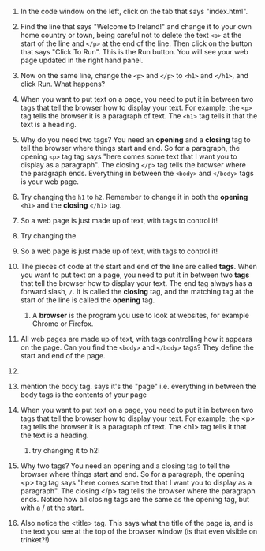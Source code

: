 1. In the code window on the left, click on the tab that says "index.html".
2. Find the line that says "Welcome to Ireland!" and change it to your own home country or town, being careful not to delete the text `<p>` at the start of the line and `</p>` at the end of the line. Then click on the button that says "Click To Run". This is the Run button. You will see your web page updated in the right hand panel.
3. Now on the same line, change the `<p>` and `</p>` to `<h1>` and `</h1>`, and click Run. What happens?
4. When you want to put text on a page, you need to put it in between two tags that tell the browser how to display your text. For example, the `<p>` tag tells the browser it is a paragraph of text. The `<h1>` tag tells it that the text is a heading.
5. Why do you need two tags? You need an **opening** and a **closing** tag to tell the browser where things start and end. So for a paragraph, the opening `<p>` tag tag says "here comes some text that I want you to display as a paragraph". The closing `</p>` tag tells the browser where the paragraph ends. Everything in between the `<body>` and `</body>` tags is your web page. 
6. Try changing the `h1` to `h2`. Remember to change it in both the **opening** `<h1>` and the **closing** `</h1>` tag.
7. So a web page is just made up of text, with tags to control it!

1. Try changing the 
2. So a web page is just made up of text, with tags to control it!

3. The pieces of code at the start and end of the line are called **tags**. When you want to put text on a page, you need to put it in between two **tags** that tell the browser how to display your text. The end tag always has a forward slash, `/`. It is called the **closing** tag, and the matching tag at the start of the line is called the **opening** tag.  
   1. A **browser** is the program you use to look at websites, for example Chrome or Firefox.

4. All web pages are made up of text, with tags controlling how it appears on the page. Can you find the `<body>` and `</body>` tags? They define the start and end of the page.

5. 
6. mention the body tag. says it's the "page" i.e. everything in between the body tags is the contents of your page

7. When you want to put text on a page, you need to put it in between two tags that tell the browser how to display your text. For example, the &lt;p&gt; tag tells the browser it is a paragraph of text. The &lt;h1&gt; tag tells it that the text is a heading.

   1. try changing it to h2!

8. Why two tags? You need an opening and a closing tag to tell the browser where things start and end. So for a paragraph, the opening &lt;p&gt; tag tag says "here comes some text that I want you to display as a paragraph". The closing &lt;/p&gt; tag tells the browser where the paragraph ends. Notice how all closing tags are the same as the opening tag, but with a / at the start.

9. Also notice the &lt;title&gt; tag. This says what the title of the page is, and is the text you see at the top of the browser window \(is that even visible on trinket?!\)



